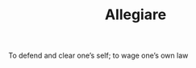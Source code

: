 ---
title: Allegiare
letter: A
permalink: "/definitions/bld-allegiare.html"
body: To defend and clear one’s self; to wage one’s own law
published_at: '2018-07-07'
source: Black's Law Dictionary 2nd Ed (1910)
layout: post
---